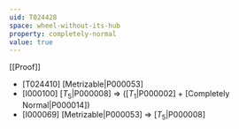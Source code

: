 ```yaml
---
uid: T024428
space: wheel-without-its-hub
property: completely-normal
value: true
---
```

[[Proof]]

* [T024410] [Metrizable|P000053]
* [I000100] [$T_5$|P000008] => ([$T_1$|P000002] + [Completely Normal|P000014])
* [I000069] [Metrizable|P000053] => [$T_5$|P000008]

